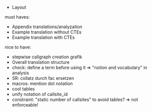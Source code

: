 - Layout

must haves:
- Appendix translations/analyzation
- Example translation without CTEs
- Example translation with CTEs

nice to have:
- stepwise callgraph creation grafik
- Overall translation structure
- check: define a term before using it => "notion and vocabulary" in analysis
- SR: collatz durch fac ersetzen
- macros: mention dot notation
- cool tables
- unify notation of callsite_id
- constraint: "static number of callsites" to avoid tables? => not enforceable!